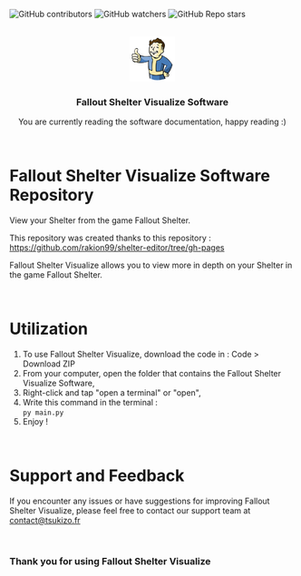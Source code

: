 ![GitHub contributors](https://img.shields.io/github/contributors/xTsuKiZox/fallout_shelter_visualize?color=0d0&style=for-the-badge)
![GitHub watchers](https://img.shields.io/github/watchers/xTsuKiZox/fallout_shelter_visualize?style=for-the-badge)
![GitHub Repo stars](https://img.shields.io/github/stars/xTsuKiZox/fallout_shelter_visualize?color=%23fa0&style=for-the-badge)

<br>
<div align="center">
  <img src="./other/nukoutboy.png" alt="Logo" width="80" height="80">
  <h3 align="center">Fallout Shelter Visualize Software</h3>
  <p align="center">You are currently reading the software documentation, happy reading :)</p>
</div>
<br>

# Fallout Shelter Visualize Software Repository
View your Shelter from the game Fallout Shelter.


This repository was created thanks to this repository : https://github.com/rakion99/shelter-editor/tree/gh-pages

Fallout Shelter Visualize allows you to view more in depth on your Shelter in the game Fallout Shelter.

<br>

# Utilization
1. To use Fallout Shelter Visualize, download the code in : Code > Download ZIP
2. From your computer, open the folder that contains the Fallout Shelter Visualize Software,
3. Right-click and tap "open a terminal" or "open",
4. Write this command in the terminal :  
``` py main.py ``` 
5. Enjoy !

<br>

# Support and Feedback
If you encounter any issues or have suggestions for improving Fallout Shelter Visualize, please feel free to contact our support team at contact@tsukizo.fr

<br>

### Thank you for using Fallout Shelter Visualize